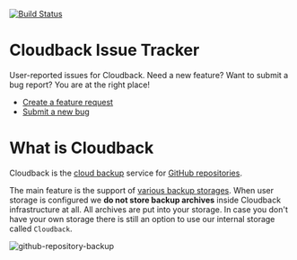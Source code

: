 [![Build Status](https://app.cloudback.it/badge/cloudback/issue-tracker)](https://cloudback.it)

# Cloudback Issue Tracker

User-reported issues for Cloudback. Need a new feature? Want to submit a bug report? You are at the right place!

- [Create a feature request](https://github.com/cloudback/issue-tracker/issues/new?template=feature_request.md)
- [Submit a new bug](https://github.com/cloudback/issue-tracker/issues/new?template=bug_report.md)

# What is Cloudback

Cloudback is the [cloud backup](https://en.wikipedia.org/wiki/Remote_backup_service) service for [GitHub repositories](https://docs.github.com/en/github/creating-cloning-and-archiving-repositories/creating-a-repository-on-github/about-repositories). 

The main feature is the support of [various backup storages](https://docs.github.com/features/various-backup-storages). When user storage is configured we **do not store backup archives** inside Cloudback infrastructure at all. All archives are put into your storage. In case you don't have your own storage there is still an option to use our internal storage called `Cloudback`.

![github-repository-backup](https://github.com/cloudback/issue-tracker/assets/6689884/82f513cb-9eb5-4971-880f-4fe44843b79a)
